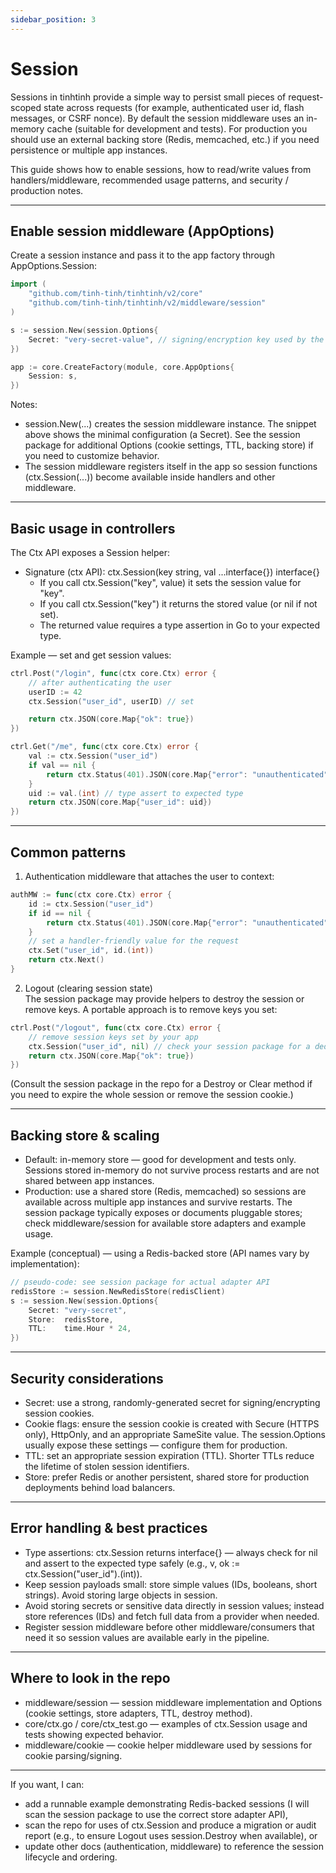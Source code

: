 ```yaml
---
sidebar_position: 3
---
```


# Session

Sessions in tinhtinh provide a simple way to persist small pieces of request-scoped state across requests (for example, authenticated user id, flash messages, or CSRF nonce). By default the session middleware uses an in-memory cache (suitable for development and tests). For production you should use an external backing store (Redis, memcached, etc.) if you need persistence or multiple app instances.

This guide shows how to enable sessions, how to read/write values from handlers/middleware, recommended usage patterns, and security / production notes.

---

## Enable session middleware (AppOptions)

Create a session instance and pass it to the app factory through AppOptions.Session:

```go
import (
    "github.com/tinh-tinh/tinhtinh/v2/core"
    "github.com/tinh-tinh/tinhtinh/v2/middleware/session"
)

s := session.New(session.Options{
    Secret: "very-secret-value", // signing/encryption key used by the session middleware
})

app := core.CreateFactory(module, core.AppOptions{
    Session: s,
})
```

Notes:
- session.New(...) creates the session middleware instance. The snippet above shows the minimal configuration (a Secret). See the session package for additional Options (cookie settings, TTL, backing store) if you need to customize behavior.
- The session middleware registers itself in the app so session functions (ctx.Session(...)) become available inside handlers and other middleware.

---

## Basic usage in controllers

The Ctx API exposes a Session helper:

- Signature (ctx API): ctx.Session(key string, val ...interface{}) interface{}
  - If you call ctx.Session("key", value) it sets the session value for "key".
  - If you call ctx.Session("key") it returns the stored value (or nil if not set).
  - The returned value requires a type assertion in Go to your expected type.

Example — set and get session values:

```go
ctrl.Post("/login", func(ctx core.Ctx) error {
    // after authenticating the user
    userID := 42
    ctx.Session("user_id", userID) // set

    return ctx.JSON(core.Map{"ok": true})
})

ctrl.Get("/me", func(ctx core.Ctx) error {
    val := ctx.Session("user_id")
    if val == nil {
        return ctx.Status(401).JSON(core.Map{"error": "unauthenticated"})
    }
    uid := val.(int) // type assert to expected type
    return ctx.JSON(core.Map{"user_id": uid})
})
```

---

## Common patterns

1. Authentication middleware that attaches the user to context:

```go
authMW := func(ctx core.Ctx) error {
    id := ctx.Session("user_id")
    if id == nil {
        return ctx.Status(401).JSON(core.Map{"error": "unauthenticated"})
    }
    // set a handler-friendly value for the request
    ctx.Set("user_id", id.(int))
    return ctx.Next()
}
```

2. Logout (clearing session state)  
The session package may provide helpers to destroy the session or remove keys. A portable approach is to remove keys you set:

```go
ctrl.Post("/logout", func(ctx core.Ctx) error {
    // remove session keys set by your app
    ctx.Session("user_id", nil) // check your session package for a dedicated Destroy method
    return ctx.JSON(core.Map{"ok": true})
})
```

(Consult the session package in the repo for a Destroy or Clear method if you need to expire the whole session or remove the session cookie.)

---

## Backing store & scaling

- Default: in-memory store — good for development and tests only. Sessions stored in-memory do not survive process restarts and are not shared between app instances.
- Production: use a shared store (Redis, memcached) so sessions are available across multiple app instances and survive restarts. The session package typically exposes or documents pluggable stores; check middleware/session for available store adapters and example usage.

Example (conceptual) — using a Redis-backed store (API names vary by implementation):

```go
// pseudo-code: see session package for actual adapter API
redisStore := session.NewRedisStore(redisClient)
s := session.New(session.Options{
    Secret: "very-secret",
    Store:  redisStore,
    TTL:    time.Hour * 24,
})
```

---

## Security considerations

- Secret: use a strong, randomly-generated secret for signing/encrypting session cookies.
- Cookie flags: ensure the session cookie is created with Secure (HTTPS only), HttpOnly, and an appropriate SameSite value. The session.Options usually expose these settings — configure them for production.
- TTL: set an appropriate session expiration (TTL). Shorter TTLs reduce the lifetime of stolen session identifiers.
- Store: prefer Redis or another persistent, shared store for production deployments behind load balancers.

---

## Error handling & best practices

- Type assertions: ctx.Session returns interface{} — always check for nil and assert to the expected type safely (e.g., v, ok := ctx.Session("user_id").(int)).
- Keep session payloads small: store simple values (IDs, booleans, short strings). Avoid storing large objects in session.
- Avoid storing secrets or sensitive data directly in session values; instead store references (IDs) and fetch full data from a provider when needed.
- Register session middleware before other middleware/consumers that need it so session values are available early in the pipeline.

---

## Where to look in the repo

- middleware/session — session middleware implementation and Options (cookie settings, store adapters, TTL, destroy method).
- core/ctx.go / core/ctx_test.go — examples of ctx.Session usage and tests showing expected behavior.
- middleware/cookie — cookie helper middleware used by sessions for cookie parsing/signing.

---

If you want, I can:
- add a runnable example demonstrating Redis-backed sessions (I will scan the session package to use the correct store adapter API),
- scan the repo for uses of ctx.Session and produce a migration or audit report (e.g., to ensure Logout uses session.Destroy when available), or
- update other docs (authentication, middleware) to reference the session lifecycle and ordering.
